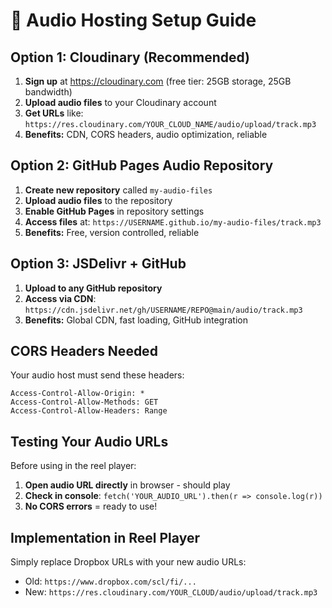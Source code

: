 # 🎵 Audio Hosting Setup Guide

## Option 1: Cloudinary (Recommended)
1. **Sign up** at https://cloudinary.com (free tier: 25GB storage, 25GB bandwidth)
2. **Upload audio files** to your Cloudinary account
3. **Get URLs** like: `https://res.cloudinary.com/YOUR_CLOUD_NAME/audio/upload/track.mp3`
4. **Benefits:** CDN, CORS headers, audio optimization, reliable

## Option 2: GitHub Pages Audio Repository
1. **Create new repository** called `my-audio-files`
2. **Upload audio files** to the repository
3. **Enable GitHub Pages** in repository settings
4. **Access files** at: `https://USERNAME.github.io/my-audio-files/track.mp3`
5. **Benefits:** Free, version controlled, reliable

## Option 3: JSDelivr + GitHub
1. **Upload to any GitHub repository** 
2. **Access via CDN**: `https://cdn.jsdelivr.net/gh/USERNAME/REPO@main/audio/track.mp3`
3. **Benefits:** Global CDN, fast loading, GitHub integration

## CORS Headers Needed
Your audio host must send these headers:
```
Access-Control-Allow-Origin: *
Access-Control-Allow-Methods: GET
Access-Control-Allow-Headers: Range
```

## Testing Your Audio URLs
Before using in the reel player:
1. **Open audio URL directly** in browser - should play
2. **Check in console**: `fetch('YOUR_AUDIO_URL').then(r => console.log(r))`
3. **No CORS errors** = ready to use!

## Implementation in Reel Player
Simply replace Dropbox URLs with your new audio URLs:
- Old: `https://www.dropbox.com/scl/fi/...`
- New: `https://res.cloudinary.com/YOUR_CLOUD/audio/upload/track.mp3`
